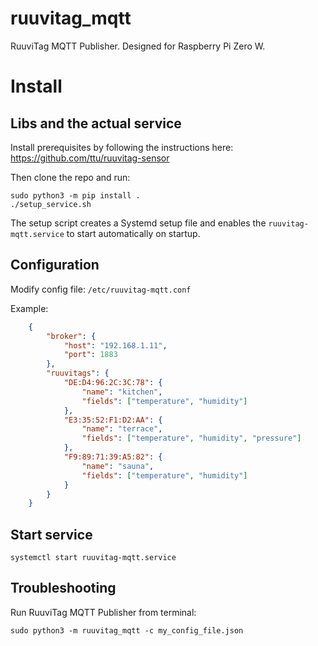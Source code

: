 # ruuvitag_mqtt

RuuviTag MQTT Publisher. Designed for Raspberry Pi Zero W.

# Install

## Libs and the actual service

Install prerequisites by following the instructions here:
https://github.com/ttu/ruuvitag-sensor

Then clone the repo and run:

    sudo python3 -m pip install .
    ./setup_service.sh

The setup script creates a Systemd setup file and enables the ```ruuvitag-mqtt.service``` to start automatically on startup.


## Configuration

Modify config file: ```/etc/ruuvitag-mqtt.conf```

Example:

```json
    {
        "broker": {
            "host": "192.168.1.11",
            "port": 1883
        },
        "ruuvitags": {
            "DE:D4:96:2C:3C:78": {
                "name": "kitchen",
                "fields": ["temperature", "humidity"]
            },
            "E3:35:52:F1:D2:AA": {
                "name": "terrace",
                "fields": ["temperature", "humidity", "pressure"]
            },
            "F9:89:71:39:A5:82": {
                "name": "sauna",
                "fields": ["temperature", "humidity"]
            }
        }
    }
```


## Start service

    systemctl start ruuvitag-mqtt.service


## Troubleshooting

Run RuuviTag MQTT Publisher from terminal:

    sudo python3 -m ruuvitag_mqtt -c my_config_file.json
